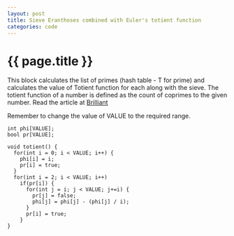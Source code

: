 ```yaml
---
layout: post
title: Sieve Eranthoses combined with Euler's totient function
categories: code
---
```


{{ page.title }}
================

This block calculates the list of primes (hash table - T for prime) and calculates the value of Totient function for each along with the sieve. The totient function of a number is defined as the count of coprimes to the given number. Read the article at [Brilliant](https://brilliant.org/wiki/eulers-totient-function/)

Remember to change the value of VALUE to the required range. 

~~~~
int phi[VALUE];
bool pr[VALUE];

void totient() {
  for(int i = 0; i < VALUE; i++) {
    phi[i] = i;
    pr[i] = true;
  }
  for(int i = 2; i < VALUE; i++)
    if(pr[i]) {
      for(int j = i; j < VALUE; j+=i) {
        pr[j] = false;
        phi[j] = phi[j] - (phi[j] / i);
      }
      pr[i] = true;
    }
}
~~~~
